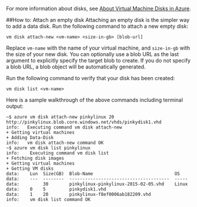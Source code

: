 
For more information about disks, see [About Virtual Machine Disks in Azure](https://msdn.microsoft.com/zh-cn/library/azure/dn790303.aspx).

##<a id="cliattachempty"></a>How to: Attach an empty disk
Attaching an empty disk is the simpler way to add a data disk. Run the following command to attach a new empty disk:

    vm disk attach-new <vm-name> <size-in-gb> [blob-url]

Replace `vm-name` with the name of your virtual machine, and `size-in-gb` with the size of your new disk. You can optionally use a blob URL as the last argument to explicitly specify the target blob to create. If you do not specify a blob URL, a blob object will be automatically generated.  

Run the following command to verify that your disk has been created:

    vm disk list <vm-name>

Here is a sample walkthrough of the above commands including terminal output:

    ~$ azure vm disk attach-new pinkylinux 20 http://pinkylinux.blob.core.windows.net/vhds/pinkydisk1.vhd
    info:   Executing command vm disk attach-new
    + Getting virtual machines
    + Adding Data-Disk
    info:   vm disk attach-new command OK
    ~$ azure vm disk list pinkylinux
    info:    Executing command vm disk list
    + Fetching disk images
    + Getting virtual machines
    + Getting VM disks
    data:    Lun  Size(GB)  Blob-Name                               OS
    data:    ---  --------  --------------------------------------  -----
    data:         30        pinkylinux-pinkylinux-2015-02-05.vhd    Linux
    data:    0    5         pinkydisk1.vhd
    data:    1    20        pinkylinux-f8ef0006ab182209.vhd
    info:    vm disk list command OK
